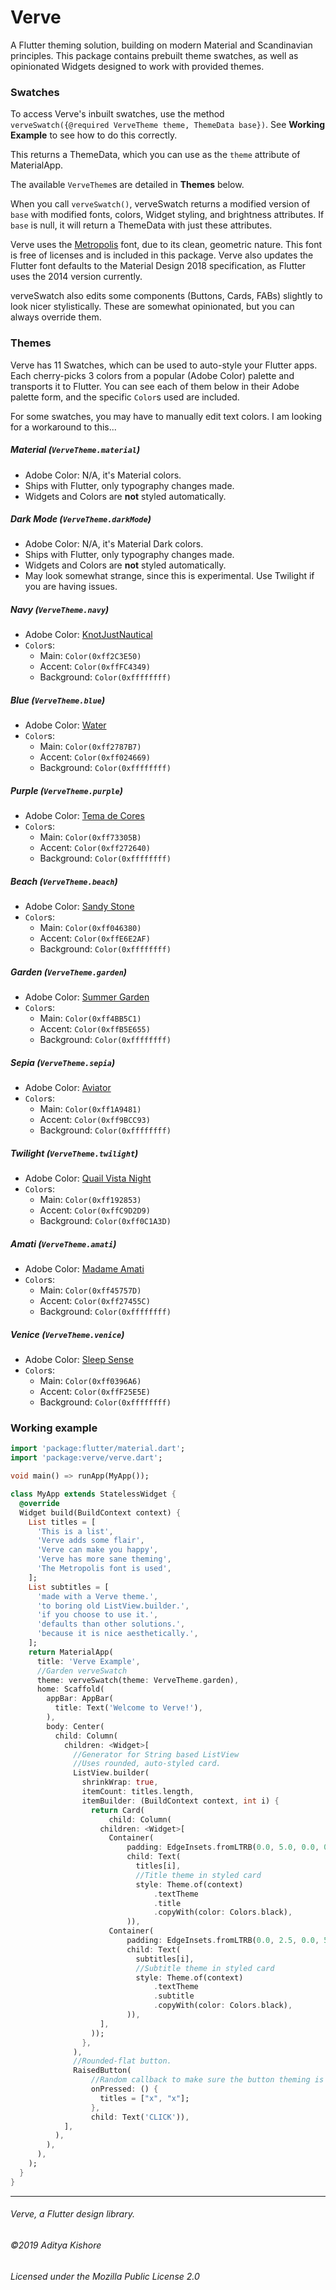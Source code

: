 # Verve

A Flutter theming solution, building on modern Material and Scandinavian
 principles. This package contains prebuilt theme swatches, as well as 
 opinionated Widgets designed to work with provided themes.

### Swatches

To access Verve's inbuilt swatches, use the method 
`verveSwatch({@required VerveTheme theme, ThemeData base})`. See 
**Working Example** to see how to do this correctly.

This returns a ThemeData, which you can use as the `theme` attribute of MaterialApp.

The available `VerveTheme`s are detailed in **Themes** below.

When you call `verveSwatch()`, verveSwatch returns a modified version of 
`base` with modified fonts, colors, Widget styling, and brightness attributes. 
If `base` is null, it will return a ThemeData with just these attributes.

Verve uses the [Metropolis](https://github.com/chrismsimpson/Metropolis) 
font, due to its clean, geometric nature. This font is free of licenses
and is included in this package. Verve also updates the Flutter font
defaults to the Material Design 2018 specification, as Flutter uses
the 2014 version currently.

verveSwatch also edits some components (Buttons, Cards, FABs) slightly
to look nicer stylistically. These are somewhat opinionated, but you can
always override them.

### Themes
Verve has 11 Swatches, which can be used to auto-style your Flutter apps.
Each cherry-picks 3 colors from a popular (Adobe Color) palette and 
transports it to Flutter. You can see each of them below in their
Adobe palette form, and the specific `Color`s used are included.

For some swatches, you may have to manually edit text colors. I am looking
for a workaround to this...

##### Material (`VerveTheme.material`)
* Adobe Color: N/A, it's Material colors.
* Ships with Flutter, only typography changes made.
* Widgets and Colors are **not** styled automatically.
##### Dark Mode (`VerveTheme.darkMode`)
* Adobe Color: N/A, it's Material Dark colors.
* Ships with Flutter, only typography changes made.
* Widgets and Colors are **not** styled automatically.
* May look somewhat strange, since this is experimental. Use Twilight if you are having issues.
##### Navy (`VerveTheme.navy`)
* Adobe Color: [KnotJustNautical](https://color.adobe.com/KnotJustNautical-color-theme-2565165)
* `Color`s:
    - Main: `Color(0xff2C3E50)`
    - Accent: `Color(0xffFC4349)`
    - Background: `Color(0xffffffff)`
##### Blue (`VerveTheme.blue`)
* Adobe Color: [Water](https://color.adobe.com/water-color-theme-13663112)
* `Color`s:
    - Main: `Color(0xff2787B7)`
    - Accent: `Color(0xff024669)`
    - Background: `Color(0xffffffff)`
##### Purple (`VerveTheme.purple`)
* Adobe Color: [Tema de Cores](https://color.adobe.com/Tema-de-cores-75-color-theme-13709296)
* `Color`s:
    - Main: `Color(0xff73305B)`
    - Accent: `Color(0xff272640)`
    - Background: `Color(0xffffffff)`
##### Beach (`VerveTheme.beach`)
* Adobe Color: [Sandy Stone](https://color.adobe.com/sandy-stone-beach-ocean-diver-color-theme-15325)
* `Color`s:
    - Main: `Color(0xff046380)`
    - Accent: `Color(0xffE6E2AF)`
    - Background: `Color(0xffffffff)`
##### Garden (`VerveTheme.garden`)
* Adobe Color: [Summer Garden](https://color.adobe.com/Copy-of-summer-garden-color-theme-11113033)
* `Color`s:
    - Main: `Color(0xff4BB5C1)`
    - Accent: `Color(0xffB5E655)`
    - Background: `Color(0xffffffff)` 
##### Sepia (`VerveTheme.sepia`)
* Adobe Color: [Aviator](https://color.adobe.com/en/Aviator-color-theme-1126690)
* `Color`s:
    - Main: `Color(0xff1A9481)`
    - Accent: `Color(0xff9BCC93)`
    - Background: `Color(0xffffffff)` 
##### Twilight (`VerveTheme.twilight`)
* Adobe Color: [Quail Vista Night](https://color.adobe.com/Quail-Vista-Night-color-theme-13484149/)
* `Color`s:
    - Main: `Color(0xff192853)`
    - Accent: `Color(0xffC9D2D9)`
    - Background: `Color(0xff0C1A3D)` 
##### Amati (`VerveTheme.amati`)
* Adobe Color: [Madame Amati](https://color.adobe.com/Madam-Amati-color-theme-13663575)
* `Color`s:
    - Main: `Color(0xff45757D)`
    - Accent: `Color(0xff27455C)`
    - Background: `Color(0xffffffff)` 
##### Venice (`VerveTheme.venice`)
* Adobe Color: [Sleep Sense](https://color.adobe.com/Sleep-Sense-color-theme-color-theme-13839732)
* `Color`s:
    - Main: `Color(0xff0396A6)`
    - Accent: `Color(0xffF25E5E)`
    - Background: `Color(0xffffffff)` 
    
### Working example
```dart
import 'package:flutter/material.dart';
import 'package:verve/verve.dart';

void main() => runApp(MyApp());

class MyApp extends StatelessWidget {
  @override
  Widget build(BuildContext context) {
    List titles = [
      'This is a list',
      'Verve adds some flair',
      'Verve can make you happy',
      'Verve has more sane theming',
      'The Metropolis font is used',
    ];
    List subtitles = [
      'made with a Verve theme.',
      'to boring old ListView.builder.',
      'if you choose to use it.',
      'defaults than other solutions.',
      'because it is nice aesthetically.',
    ];
    return MaterialApp(
      title: 'Verve Example',
      //Garden verveSwatch
      theme: verveSwatch(theme: VerveTheme.garden),
      home: Scaffold(
        appBar: AppBar(
          title: Text('Welcome to Verve!'),
        ),
        body: Center(
          child: Column(
            children: <Widget>[
              //Generator for String based ListView
              //Uses rounded, auto-styled card.
              ListView.builder(
                shrinkWrap: true,
                itemCount: titles.length,
                itemBuilder: (BuildContext context, int i) {
                  return Card(
                      child: Column(
                    children: <Widget>[
                      Container(
                          padding: EdgeInsets.fromLTRB(0.0, 5.0, 0.0, 0.0),
                          child: Text(
                            titles[i],
                            //Title theme in styled card
                            style: Theme.of(context)
                                .textTheme
                                .title
                                .copyWith(color: Colors.black),
                          )),
                      Container(
                          padding: EdgeInsets.fromLTRB(0.0, 2.5, 0.0, 5.0),
                          child: Text(
                            subtitles[i],
                            //Subtitle theme in styled card
                            style: Theme.of(context)
                                .textTheme
                                .subtitle
                                .copyWith(color: Colors.black),
                          )),
                    ],
                  ));
                },
              ),
              //Rounded-flat button.
              RaisedButton(
                  //Random callback to make sure the button theming is enabled
                  onPressed: () {
                    titles = ["x", "x"];
                  },
                  child: Text('CLICK')),
            ],
          ),
        ),
      ),
    );
  }
}

```

---
###### Verve, a Flutter design library.

###### ©2019 Aditya Kishore

###### Licensed under the Mozilla Public License 2.0
